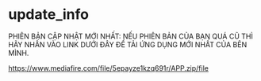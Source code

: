 # update_info
PHIÊN BẢN CẬP NHẬT MỚI NHẤT: 
NẾU PHIÊN BẢN CỦA BẠN QUÁ CŨ THÌ HÃY NHẤN VÀO LINK DƯỚI ĐÂY ĐỂ TẢI ỨNG DỤNG MỚI NHẤT CỦA BÊN MÌNH.

https://www.mediafire.com/file/5epayze1kzq691r/APP.zip/file
